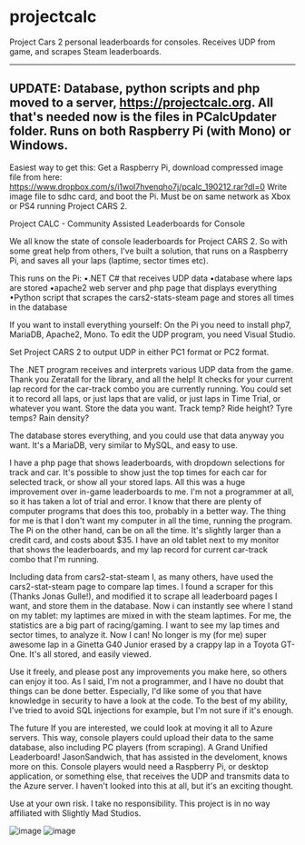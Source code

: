 # projectcalc
Project Cars 2 personal leaderboards for consoles. Receives UDP from game, and scrapes Steam leaderboards.

--------------------
UPDATE: Database, python scripts and php moved to a server, https://projectcalc.org. All that's needed now is the files in PCalcUpdater folder. Runs on both Raspberry Pi (with Mono) or Windows.
--------------------

Easiest way to get this: Get a Raspberry Pi, download compressed image file from here: https://www.dropbox.com/s/i1wol7hvenqho7j/pcalc_190212.rar?dl=0
Write image file to sdhc card, and boot the Pi. Must be on same network as Xbox or PS4 running Project CARS 2.

Project CALC - Community Assisted Leaderboards for Console

We all know the state of console leaderboards for Project CARS 2. So with some great help from others, I've built a solution, that runs on a Raspberry Pi, and saves all your laps (laptime, sector times etc). 

This runs on the Pi:
•.NET C# that receives UDP data
•database where laps are stored
•apache2 web server and php page that displays everything
•Python script that scrapes the cars2-stats-steam page and stores all times in the database

If you want to install everything yourself:
On the Pi you need to install php7, MariaDB, Apache2, Mono.
To edit the UDP program, you need Visual Studio.

Set Project CARS 2 to output UDP in either PC1 format or PC2 format.

The .NET program receives and interprets various UDP data from the game. Thank you Zeratall for the library, and all the help! It checks for your current lap record for the car-track combo you are currently running. You could set it to record all laps, or just laps that are valid, or just laps in Time Trial, or whatever you want. Store the data you want. Track temp? Ride height? Tyre temps? Rain density?

The database stores everything, and you could use that data anyway you want. It's a MariaDB, very similar to MySQL, and easy to use.

I have a php page that shows leaderboards, with dropdown selections for track and car. It's possible to show just the top times for each car for selected track, or show all your stored laps. All this was a huge improvement over in-game leaderboards to me. I'm not a programmer at all, so it has taken a lot of trial and error. I know that there are plenty of computer programs that does this too, probably in a better way. The thing for me is that I don't want my computer in all the time, running the program. The Pi on the other hand, can be on all the time. It's slightly larger than a credit card, and costs about $35. I have an old tablet next to my monitor that shows the leaderboards, and my lap record for current car-track combo that I'm running. 

Including data from cars2-stat-steam
I, as many others, have used the cars2-stat-steam page to compare lap times. I found a scraper for this (Thanks Jonas Gulle!), and modified it to scrape all leaderboard pages I want, and store them in the database. Now i can instantly see where I stand on my tablet: my laptimes are mixed in with the steam laptimes. For me, the statistics are a big part of racing/gaming. I want to see my lap times and sector times, to analyze it. Now I can! No longer is my (for me) super awesome lap in a Ginetta G40 Junior erased by a crappy lap in a Toyota GT-One. It's all stored, and easily viewed.

Use it freely, and please post any improvements you make here, so others can enjoy it too. As I said, I'm not a programmer, and I have no doubt that things can be done better. Especially, I'd like some of you that have knowledge in security to have a look at the code. To the best of my ability, I've tried to avoid SQL injections for example, but I'm not sure if it's enough.

The future
If you are interested, we could look at moving it all to Azure servers. This way, console players could upload their data to the same database, also including PC players (from scraping). A Grand Unified Leaderboard! JasonSandwich, that has assisted in the develoment, knows more on this. Console players would need a Raspberry Pi, or desktop application, or something else, that receives 
the UDP and transmits data to the Azure server. I haven't looked into this at all, but it's an exciting thought.

Use at your own risk. I take no responsibility.
This project is in no way affiliated with Slightly Mad Studios.

![image](https://i.postimg.cc/ZnJr9pBj/Screenshot-1.jpg)
![image](https://i.postimg.cc/NFbRRFRt/Screenshot-2.jpg)
